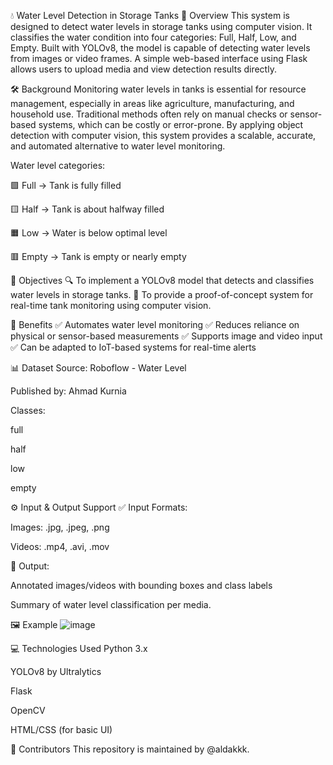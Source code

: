 💧 Water Level Detection in Storage Tanks
📌 Overview
This system is designed to detect water levels in storage tanks using computer vision. It classifies the water condition into four categories: Full, Half, Low, and Empty. Built with YOLOv8, the model is capable of detecting water levels from images or video frames. A simple web-based interface using Flask allows users to upload media and view detection results directly.

🛠️ Background
Monitoring water levels in tanks is essential for resource management, especially in areas like agriculture, manufacturing, and household use. Traditional methods often rely on manual checks or sensor-based systems, which can be costly or error-prone. By applying object detection with computer vision, this system provides a scalable, accurate, and automated alternative to water level monitoring.

Water level categories:

🟩 Full → Tank is fully filled

🟨 Half → Tank is about halfway filled

🟧 Low → Water is below optimal level

🟥 Empty → Tank is empty or nearly empty


🎯 Objectives
🔍 To implement a YOLOv8 model that detects and classifies water levels in storage tanks.
🧪 To provide a proof-of-concept system for real-time tank monitoring using computer vision.

🌟 Benefits
✅ Automates water level monitoring
✅ Reduces reliance on physical or sensor-based measurements
✅ Supports image and video input
✅ Can be adapted to IoT-based systems for real-time alerts

📊 Dataset
Source: Roboflow - Water Level

Published by: Ahmad Kurnia

Classes:

full

half

low

empty

⚙️ Input & Output Support
✅ Input Formats:

Images: .jpg, .jpeg, .png

Videos: .mp4, .avi, .mov

📸 Output:

Annotated images/videos with bounding boxes and class labels

Summary of water level classification per media.


🖼️ Example
![image](https://github.com/user-attachments/assets/399ab8a7-dfe8-431e-ba51-9e3e0c63927d)


💻 Technologies Used
Python 3.x

YOLOv8 by Ultralytics

Flask

OpenCV

HTML/CSS (for basic UI)

🤝 Contributors
This repository is maintained by @aldakkk.
